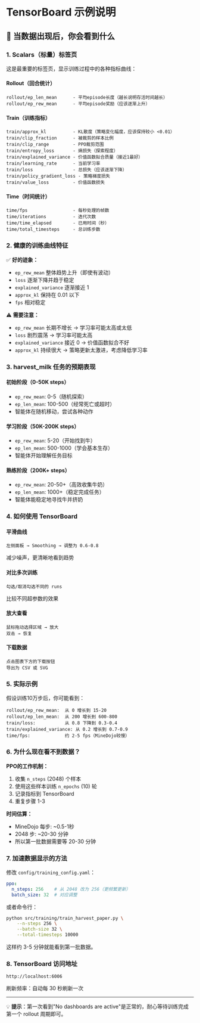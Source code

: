 # TensorBoard 示例说明

## 🎯 当数据出现后，你会看到什么

### 1. Scalars（标量）标签页

这是最重要的标签页，显示训练过程中的各种指标曲线：

#### Rollout（回合统计）
```
rollout/ep_len_mean      - 平均episode长度（越长说明存活时间越长）
rollout/ep_rew_mean      - 平均episode奖励（应该逐渐上升）
```

#### Train（训练指标）
```
train/approx_kl          - KL散度（策略变化幅度，应该保持较小 <0.01）
train/clip_fraction      - 被裁剪的样本比例
train/clip_range         - PPO裁剪范围
train/entropy_loss       - 熵损失（探索程度）
train/explained_variance - 价值函数拟合质量（接近1最好）
train/learning_rate      - 当前学习率
train/loss               - 总损失（应该逐渐下降）
train/policy_gradient_loss - 策略梯度损失
train/value_loss         - 价值函数损失
```

#### Time（时间统计）
```
time/fps                 - 每秒处理的帧数
time/iterations          - 迭代次数
time/time_elapsed        - 已用时间（秒）
time/total_timesteps     - 总训练步数
```

### 2. 健康的训练曲线特征

✅ **好的迹象：**
- `ep_rew_mean` 整体趋势上升（即使有波动）
- `loss` 逐渐下降并趋于稳定
- `explained_variance` 逐渐接近 1
- `approx_kl` 保持在 0.01 以下
- `fps` 相对稳定

⚠️ **需要注意：**
- `ep_rew_mean` 长期不增长 → 学习率可能太高或太低
- `loss` 剧烈震荡 → 学习率可能太高
- `explained_variance` 接近 0 → 价值函数拟合不好
- `approx_kl` 持续很大 → 策略更新太激进，考虑降低学习率

### 3. harvest_milk 任务的预期表现

#### 初始阶段（0-50K steps）
- `ep_rew_mean`: 0-5（随机探索）
- `ep_len_mean`: 100-500（经常死亡或超时）
- 智能体在随机移动，尝试各种动作

#### 学习阶段（50K-200K steps）
- `ep_rew_mean`: 5-20（开始找到牛）
- `ep_len_mean`: 500-1000（学会基本生存）
- 智能体开始理解任务目标

#### 熟练阶段（200K+ steps）
- `ep_rew_mean`: 20-50+（高效收集牛奶）
- `ep_len_mean`: 1000+（稳定完成任务）
- 智能体能稳定地寻找牛并挤奶

### 4. 如何使用 TensorBoard

#### 平滑曲线
```
左侧面板 → Smoothing → 调整为 0.6-0.8
```
减少噪声，更清晰地看到趋势

#### 对比多次训练
```
勾选/取消勾选不同的 runs
```
比较不同超参数的效果

#### 放大查看
```
鼠标拖动选择区域 → 放大
双击 → 恢复
```

#### 下载数据
```
点击图表下方的下载按钮
导出为 CSV 或 SVG
```

### 5. 实际示例

假设训练10万步后，你可能看到：

```
rollout/ep_rew_mean:  从 0 增长到 15-20
rollout/ep_len_mean:  从 200 增长到 600-800
train/loss:           从 0.8 下降到 0.3-0.4
train/explained_variance: 从 0.2 增长到 0.7-0.9
time/fps:             约 2-5 fps（MineDojo较慢）
```

### 6. 为什么现在看不到数据？

**PPO的工作机制：**
1. 收集 `n_steps` (2048) 个样本
2. 使用这些样本训练 `n_epochs` (10) 轮
3. 记录指标到 TensorBoard
4. 重复步骤 1-3

**时间估算：**
- MineDojo 每步: ~0.5-1秒
- 2048 步: ~20-30 分钟
- 所以第一批数据需要等 20-30 分钟

### 7. 加速数据显示的方法

修改 `config/training_config.yaml`：
```yaml
ppo:
  n_steps: 256    # 从 2048 改为 256（更频繁更新）
  batch_size: 32  # 对应调整
```

或者命令行：
```bash
python src/training/train_harvest_paper.py \
    --n-steps 256 \
    --batch-size 32 \
    --total-timesteps 10000
```

这样约 3-5 分钟就能看到第一批数据。

### 8. TensorBoard 访问地址

```
http://localhost:6006
```

刷新频率：自动每 30 秒刷新一次

---

💡 **提示**：第一次看到"No dashboards are active"是正常的，耐心等待训练完成第一个 rollout 周期即可。

